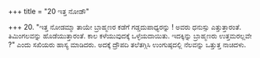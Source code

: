 +++
title = "20 ಇತ್ತ ನೋಡೌ"

+++
20. "ಇತ್ತ ನೋಡಮ್ಮಾ ತಾಯೇ ಬ್ರಾಹ್ಮಣರ ಕಡೆಗೆ ಗಡ್ಡದುಪಾಧ್ಯರನ್ನು ! ಅವರು ಧನುಸ್ಸು ಎತ್ತುತ್ತಾರಂತೆ. ತಿಮಿಂಗಲವನ್ನು ಹೊಡೆಯುತ್ತಾರಂತೆ. ಕಾಲ ಕಳೆಯುವುದಕ್ಕೆ  ಒಳ್ಳೆಯದಾಯಿತು. ಇದಕ್ಕಿನ್ನು ಬ್ರಾಹ್ಮಣರು ಉತ್ತಮರಲ್ಲವೇ ?" ಎಂದು ಸಖಿಯರು ಹಾಸ್ಯ ಮಾಡಿದರು. ಅದಕ್ಕೆ ದ್ರೌಪದಿ ತಲೆತಗ್ಗಿಸಿ ಉಂಗುಷ್ಠದಲ್ಲಿ ನೆಲವನ್ನು ಒತ್ತುತ್ತ ನಾಚಿದಳು.